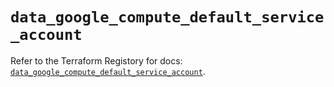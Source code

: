 # `data_google_compute_default_service_account`

Refer to the Terraform Registory for docs: [`data_google_compute_default_service_account`](https://registry.terraform.io/providers/hashicorp/google-beta/4.65.0/docs/data-sources/google_compute_default_service_account).
